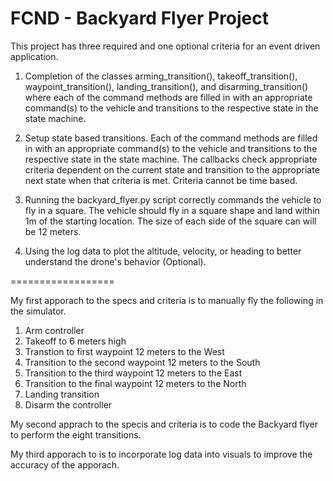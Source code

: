 # FCND - Backyard Flyer Project
This project has three required and one optional criteria for an event driven application. 

1. Completion of the classes arming_transition(), takeoff_transition(), waypoint_transition(), landing_transition(), and disarming_transition() where each of the command methods are filled in with an appropriate command(s) to the vehicle and transitions to the respective state in the state machine.

2. Setup state based transitions. Each of the command methods are filled in with an appropriate command(s) to the vehicle and transitions to the respective state in the state machine.  The callbacks check appropriate criteria dependent on the current state and transition to the appropriate next state when that criteria is met. Criteria cannot be time based.

3. Running the backyard_flyer.py script correctly commands the vehicle to fly in a square. The vehicle should fly in a square shape and land within 1m of the starting location. The size of each side of the square can will be 12 meters.

4. Using the log data to plot the altitude, velocity, or heading to better understand the drone's behavior (Optional). 

==================

My first apporach to the specs and criteria is to manually fly the following in the simulator. 

1. Arm controller
2. Takeoff to 6 meters high
3. Transtion to first waypoint 12 meters to the West
4. Transition to the second waypoint 12 meters to the South
5. Transition to the third waypoint 12 meters to the East
6. Transition to the final waypoint 12 meters to the North
7. Landing transition 
8. Disarm the controller

My second apprach to the specis and criteria is to code the Backyard flyer to perform the eight transitions.  

My third apporach to is to incorporate log data into visuals to improve the accuracy of the apporach.  


```






